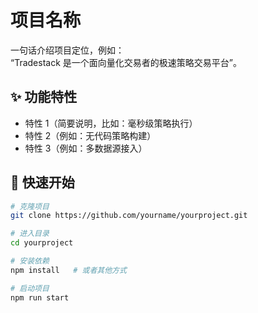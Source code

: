 # 项目名称

一句话介绍项目定位，例如：  
“Tradestack 是一个面向量化交易者的极速策略交易平台”。

## ✨ 功能特性
- 特性 1（简要说明，比如：毫秒级策略执行）  
- 特性 2（例如：无代码策略构建）  
- 特性 3（例如：多数据源接入）  

## 🚀 快速开始

```bash
# 克隆项目
git clone https://github.com/yourname/yourproject.git

# 进入目录
cd yourproject

# 安装依赖
npm install   # 或者其他方式

# 启动项目
npm run start
